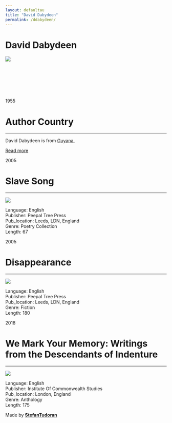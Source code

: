 ```yaml
---
layout: defaultau
title: "David Dabydeen"
permalink: /ddabydeen/
---
```

<!-- partial:index.partial.html -->
<div class="content">
    <h1>David Dabydeen</h1>
    <div class="quote">
        <div><img src="https://images.gr-assets.com/authors/1442517606p5/376637.jpg" class="logo"></div>
    </div>
    <div class="timeline">
        <div style="padding-bottom:100px;"></div>
        <div class="block">
            <div class="date right"><p class="right"> 1955 </p></div>
            <div class="dot"></div>
            <div class="left first">
            <div class="author_country">
                <h1>Author Country</h1><hr>
          <div class="aclocation">  <p>David Dabydeen is from <a href="{{ site.baseurl }}/62">Guyana.</a></p></div>
              <div class="acreadmore">  <a href="https://en.wikipedia.org/wiki/David_Dabydeen" target="_blank">Read more</a></div>
            </div>
            </div>
        </div>
        <div class="block">
            <div class="date left"><p class="left">2005</p></div>
            <div class="dot"></div>
            <div class="right">
                <h1>Slave Song</h1><hr>
                <p><img src="https://m.media-amazon.com/images/I/51N6X6HYFKL._SX328_BO1,204,203,200_.jpg"></p>
                <p>
                Language: English<br/>
                Publisher: Peepal Tree Press<br/>
                Pub_location: Leeds, LDN, England<br/>
                Genre: Poetry Collection<br/>
                Length: 67</p>
            </div>
        </div>
        <div class="block">
            <div class="date right"><p class="right">2005</p></div>
            <div class="dot"></div>
            <div class="left hide">
                <h1>Disappearance</h1><hr>
                <p><img src="https://m.media-amazon.com/images/I/51WHPH1CVXL._SX328_BO1,204,203,200_.jpg"></p>
                <p>Language: English<br/>
                Publisher: Peepal Tree Press<br/>
                Pub_location: Leeds, LDN, England<br/>
                Genre: Fiction<br/>
                Length: 180</p>
            </div>
        </div>
        <div class="block">
            <div class="date left"><p class="left">2018</p></div>
            <div class="dot"></div>
            <div class="right hide">
                <h1>We Mark Your Memory: Writings from the Descendants of Indenture</h1><hr>
                <p><img src="https://m.media-amazon.com/images/I/51iM0cxF+tL._SX331_BO1,204,203,200_.jpg"></p>
                <p>Language: English<br/>
                Publisher: Institute Of Commonwealth Studies<br/>
                Pub_location: London, England<br/>
                Genre: Anthology<br/>
                Length: 175</p>
            </div>
        </div>
        <div id="footer">
        <p id="copyright">Made by&nbsp;<strong><a href="https://www.linkedin.com/in/nicolae-stefan-tudoran-b02291127/" target="_blank">StefanTudoran</a></strong></p>
    </div>
</div>
<!-- partial -->
  <script src='https://cdnjs.cloudflare.com/ajax/libs/jquery/3.1.1/jquery.min.js'></script><script  src="assets/js/authorscript.js"></script>
